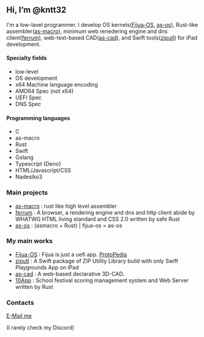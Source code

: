 ## Hi, I’m @kntt32
I'm a low-lavel programmer. I develop OS kernels([Fijua-OS](https://github.com/kntt32/Fijua-OS), [as-os](https://www.github.com/kntt32/as-os)), Rust-like assembler([as-macro](https://github.com/kntt32/as-macro)), minimum web renedering engine and dns client([ferrum](https://github.com/kntt32/ferrum)), web-text-based CAD([as-cad](https://github.com/kntt32/as-cad)), and Swift tools([ziputl](https://github.com/kntt32/ziputl)) for iPad development.

#### Specialty fields
- low-level
- OS development
- x64 Machine language encoding
- AMD64 Spec (not x64)
- UEFI Spec
- DNS Spec

#### Programming languages
- C
- as-macro
- Rust
- Swift
- Golang
- Typescript (Deno)
- HTML/Javascript/CSS
- Nadesiko3

### Main projects
- [as-macro](https://github.com/kntt32/as-macro) : rust like high level assembler
- [ferrum](https://github.com/kntt32/ferrum) : A browser, a rendering engine and dns and http client abide by WHATWG HTML living standard and CSS 2.0 written by safe Rust
- [as-os](https://www.github.com/kntt32/as-os) : (asmacro + Rust) | fijua-os = as-os

### My main works
- [Fijua-OS](https://github.com/kntt32/Fijua-OS) : Fijua is just a uefi app. [ProtoPedia](https://protopedia.net/prototype/5674)
- [ziputl](https://github.com/kntt32/ziputl) : A Swift package of ZIP Utility Library build with only Swift Playgrounds App on iPad
- [as-cad](https://github.com/kntt32/as-cad) : A web-based declarative 3D-CAD.
- [10App](https://github.com/kntt32/10App) : School festival scoring management system and Web Server written by Rust

### Contacts
[E-Mail me](mailto:knt.t@outlook.com)

(I rarely check my Discord)

<!---
kntt32/kntt32 is a ✨ special ✨ repository because its `README.md` (this file) appears on your GitHub profile.
You can click the Preview link to take a look at your changes.
--->
